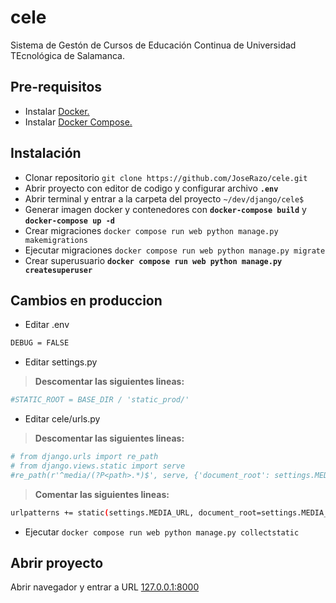 # cele

Sistema de Gestón de Cursos de Educación Continua de Universidad TEcnológica de Salamanca.

## Pre-requisitos

- Instalar [Docker.](https://www.docker.com/get-started)
- Instalar [Docker Compose.](https://docs.docker.com/compose/install/)

## Instalación

- Clonar repositorio `git clone https://github.com/JoseRazo/cele.git`
- Abrir proyecto con editor de codigo y configurar archivo **`.env`**
- Abrir terminal y entrar a la carpeta del proyecto `~/dev/django/cele$`
- Generar imagen docker y contenedores con **`docker-compose build`** y **`docker-compose up -d`**
- Crear migraciones `docker compose run web python manage.py makemigrations`
- Ejecutar migraciones `docker compose run web python manage.py migrate`
- Crear superusuario **`docker compose run web python manage.py createsuperuser`**

## Cambios en produccion
- Editar .env
```sh
DEBUG = FALSE
```
- Editar settings.py
> **Descomentar las siguientes lineas:**
```sh
#STATIC_ROOT = BASE_DIR / 'static_prod/'
```
- Editar cele/urls.py
> **Descomentar las siguientes lineas:**
```sh
# from django.urls import re_path
# from django.views.static import serve
#re_path(r'^media/(?P<path>.*)$', serve, {'document_root': settings.MEDIA_ROOT}),
```
> **Comentar las siguientes lineas:**
```sh
urlpatterns += static(settings.MEDIA_URL, document_root=settings.MEDIA_ROOT)
```
- Ejecutar `docker compose run web python manage.py collectstatic`

## Abrir proyecto

Abrir navegador y entrar a URL [127.0.0.1:8000](http://127.0.0.1:8000)
